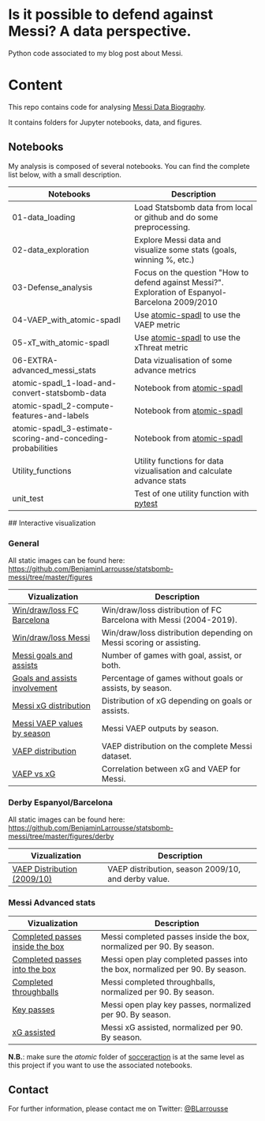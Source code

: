 # Is it possible to defend against Messi? A data perspective.

Python code associated to my blog post about Messi.

# Content

This repo contains code for analysing [Messi Data Biography](https://github.com/statsbomb/open-data).

It contains folders for Jupyter notebooks, data, and figures.
 
## Notebooks

My analysis is composed of several notebooks. You can find the complete list below, with a small description.

| Notebooks | Description |
| ------ | ------ |
| 01-data_loading | Load Statsbomb data from local or github and do some preprocessing. |
| 02-data_exploration | Explore Messi data and visualize some stats (goals, winning %, etc.) |
| 03-Defense_analysis | Focus on the question "How to defend against Messi?". Exploration of Espanyol-Barcelona 2009/2010 |
| 04-VAEP_with_atomic-spadl | Use [atomic-spadl](https://github.com/ML-KULeuven/socceraction/tree/atomic) to use the VAEP metric |
| 05-xT_with_atomic-spadl | Use [atomic-spadl](https://github.com/ML-KULeuven/socceraction/tree/atomic) to use the xThreat metric |
| 06-EXTRA-advanced_messi_stats | Data vizualisation of some advance metrics |
| atomic-spadl_1-load-and-convert-statsbomb-data | Notebook from [atomic-spadl](https://github.com/ML-KULeuven/socceraction/tree/atomic) |
| atomic-spadl_2-compute-features-and-labels | Notebook from [atomic-spadl](https://github.com/ML-KULeuven/socceraction/tree/atomic) |
| atomic-spadl_3-estimate-scoring-and-conceding-probabilities | Notebook from [atomic-spadl](https://github.com/ML-KULeuven/socceraction/tree/atomic) |
| Utility_functions | Utility functions for data vizualisation and calculate advance stats |
| unit_test | Test of one utility function with [pytest](https://docs.pytest.org/en/latest/) |


## Interactive visualization

### General

All static images can be found here: https://github.com/BenjaminLarrousse/statsbomb-messi/tree/master/figures

| Vizualization | Description |
| ------ | ------ |
| [Win/draw/loss FC Barcelona](https://benjaminlarrousse.github.io/statsbomb-messi/figures/win_draw_loss_barcelona.html) | Win/draw/loss distribution of FC Barcelona with Messi (2004-2019). |
| [Win/draw/loss Messi](https://benjaminlarrousse.github.io/statsbomb-messi/figures/win_draw_loss_messi.html) | Win/draw/loss distribution depending on Messi scoring or assisting. |
| [Messi goals and assists](https://benjaminlarrousse.github.io/statsbomb-messi/figures/messi_goals_and_assists.html) | Number of games with goal, assist, or both. |
| [Goals and assists involvement](https://benjaminlarrousse.github.io/statsbomb-messi/figures/messi_percentage_involvement_goals_assists.html) | Percentage of games without goals or assists, by season. |
| [Messi xG distribution](https://benjaminlarrousse.github.io/statsbomb-messi/figures/messi_xg_probability_distribution.html) | Distribution of xG depending on goals or assists. |
| [Messi VAEP values by season](https://benjaminlarrousse.github.io/statsbomb-messi/figures/vaep_by_season_messi_.html) | Messi VAEP outputs by season. |
| [VAEP distribution](https://benjaminlarrousse.github.io/statsbomb-messi/figures/vaep_distribution.html) | VAEP distribution on the complete Messi dataset.|
| [VAEP vs xG](https://benjaminlarrousse.github.io/statsbomb-messi/figures/vaep_vs_xg_messi.html) | Correlation between xG and VAEP for Messi. |

### Derby Espanyol/Barcelona

All static images can be found here: https://github.com/BenjaminLarrousse/statsbomb-messi/tree/master/figures/derby

| Vizualization | Description |
| ------ | ------ |
| [VAEP Distribution (2009/10)](https://benjaminlarrousse.github.io/statsbomb-messi/figures/derby/vaep_distribution_messi_0910.html) | VAEP distribution, season 2009/10, and derby value. |

### Messi Advanced stats

| Vizualization | Description |
| ------ | ------ |
| [Completed passes inside the box](https://benjaminlarrousse.github.io/statsbomb-messi/figures/advanced-stats/completed_passes_inside_box.html) | Messi completed passes inside the box, normalized per 90. By season. |
| [Completed passes into the box](https://benjaminlarrousse.github.io/statsbomb-messi/figures/advanced-stats/completed_passes_into_box.html) | Messi open play completed passes into the box, normalized per 90. By season. |
| [Completed throughballs](https://benjaminlarrousse.github.io/statsbomb-messi/figures/advanced-stats/completed_throughballs.html) | Messi completed throughballs, normalized per 90. By season. |
| [Key passes](https://benjaminlarrousse.github.io/statsbomb-messi/figures/advanced-stats/key_passes.html) | Messi open play key passes, normalized per 90. By season. |
| [xG assisted](https://benjaminlarrousse.github.io/statsbomb-messi/figures/advanced-stats/xG_assisted.html) | Messi xG assisted, normalized per 90. By season. |


**N.B.**: make sure the _atomic_ folder of [socceraction](https://github.com/ML-KULeuven/socceraction/tree/atomic) is at the same level as this project if you want to use the associated notebooks.

## Contact

For further information, please contact me on Twitter: [@BLarrousse](https://twitter.com/BLarrousse)
